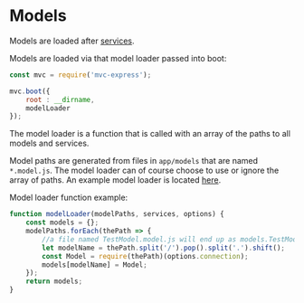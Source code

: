 # Models

Models are loaded after [services](/mvc-express/services).

Models are loaded via that model loader passed into boot:

```javascript
const mvc = require('mvc-express');

mvc.boot({
    root : __dirname,
    modelLoader
});
```

The model loader is a function that is called with an array of the paths to all models and services.

Model paths are generated from files in `app/models` that are named `*.model.js`. The model loader can of course choose
to use or ignore the array of paths. An example model loader is located [here](https://github.com/pajtai/mvc-express/blob/master/models/sequelize.js).

Model loader function example:
```js
function modelLoader(modelPaths, services, options) {
    const models = {};
    modelPaths.forEach(thePath => {
        //a file named TestModel.model.js will end up as models.TestModel 
        let modelName = thePath.split('/').pop().split('.').shift();
        const Model = require(thePath)(options.connection);
        models[modelName] = Model;
    });
    return models;
}
```
